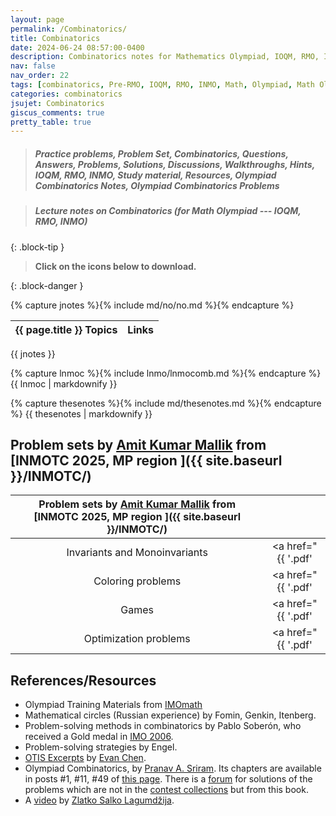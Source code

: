 ```yaml
---
layout: page
permalink: /Combinatorics/
title: Combinatorics
date: 2024-06-24 08:57:00-0400
description: Combinatorics notes for Mathematics Olympiad, IOQM, RMO, INMO. Problem set, Solutions, Questions, Answers, Hints, Walkthroughs, Discussions.
nav: false
nav_order: 22
tags: [combinatorics, Pre-RMO, IOQM, RMO, INMO, Math, Olympiad, Math Olympiad, Mathematics Olympiad, Notes, Handouts, Lecture Notes, Problem set, Questions, Answers, Problems, Solutions, Discussions, pdf] 
categories: combinatorics
jsujet: Combinatorics
giscus_comments: true
pretty_table: true
---
```


> ##### Practice problems, Problem Set, Combinatorics, Questions, Answers, Problems, Solutions, Discussions, Walkthroughs, Hints, IOQM, RMO, INMO, Study material, Resources, Olympiad Combinatorics Notes, Olympiad Combinatorics Problems

> ##### **Lecture notes on Combinatorics (for Math Olympiad --- IOQM, RMO, INMO)**
{: .block-tip }

> **Click on the <span style="color: #42b983"><i class="fa-solid fa-file-pdf fa-2x"></i></span> icons below to download.**

{: .block-danger }

<!-- 
{% capture comb %}{% include md/no/nocomb.md %}{% endcapture %}

|   Combinatorics Topics     |    Links            |
| :------------: | :------------: |
{{ comb }} -->

{% capture jnotes %}{% include md/no/no.md %}{% endcapture %}

|   {{ page.title }} Topics     |    Links            |
| :------------: | :------------: |
{{ jnotes }}

{% capture lnmoc %}{% include lnmo/lnmocomb.md %}{% endcapture %}
{{ lnmoc | markdownify }}

{% capture thesenotes %}{% include md/thesenotes.md %}{% endcapture %}
{{ thesenotes | markdownify }}

## Problem sets by [Amit Kumar Mallik](http://www.imo-official.org/participant_r.aspx?id=28281) from [INMOTC 2025, MP region <i class="fa-solid fa-download"></i>]({{ site.baseurl }}/INMOTC/)

|  Problem sets by [Amit Kumar Mallik](http://www.imo-official.org/participant_r.aspx?id=28281) from [INMOTC 2025, MP region <i class="fa-solid fa-download"></i>]({{ site.baseurl }}/INMOTC/)  |                |
| :------------: | :------------: |
| Invariants and Monoinvariants | <a href="{{ '.pdf' | prepend: 'INMOTC25MPcombInv' | prepend: 'INMOTC/' | prepend: 'assets/pdf/' | relative_url }}" target="_blank" rel="noopener noreferrer"><i class="fa-solid fa-file-pdf fa-2x"></i></a> |
| Coloring problems | <a href="{{ '.pdf' | prepend: 'INMOTC25MPcombColor' | prepend: 'INMOTC/' | prepend: 'assets/pdf/' | relative_url }}" target="_blank" rel="noopener noreferrer"><i class="fa-solid fa-file-pdf fa-2x"></i></a> |
| Games | <a href="{{ '.pdf' | prepend: 'INMOTC25MPcombGames' | prepend: 'INMOTC/' | prepend: 'assets/pdf/' | relative_url }}" target="_blank" rel="noopener noreferrer"><i class="fa-solid fa-file-pdf fa-2x"></i></a> |
| Optimization problems | <a href="{{ '.pdf' | prepend: 'INMOTC25MPcombOpti' | prepend: 'INMOTC/' | prepend: 'assets/pdf/' | relative_url }}" target="_blank" rel="noopener noreferrer"><i class="fa-solid fa-file-pdf fa-2x"></i></a> |

<!-- 
- [Invariants and Monoinvariants](../assets/pdf/INMOTC/INMOTC25MPcombInv.pdf)
- [Coloring problems](../assets/pdf/INMOTC/INMOTC25MPcombColor.pdf)
- [Games](../assets/pdf/INMOTC/INMOTC25MPcombGames.pdf)
- [Optimization problems](../assets/pdf/INMOTC/INMOTC25MPcombOpti.pdf) -->

## References/Resources

- Olympiad Training Materials from [IMOmath](https://imomath.com/index.cgi?page=mathTexts)
- Mathematical circles (Russian experience) by Fomin, Genkin, Itenberg.
- Problem-solving methods in combinatorics by Pablo Soberón, who received a Gold medal in [IMO 2006](https://www.imo-official.org/participant_r.aspx?id=8475).
- Problem-solving strategies by Engel.
- [OTIS Excerpts](https://web.evanchen.cc/excerpts.html) by [Evan Chen](https://web.evanchen.cc/).
- Olympiad Combinatorics, by [Pranav A. Sriram](https://x.com/PranavSriram1). Its chapters are available in posts \#1, \#11, \#49 of [this page](https://artofproblemsolving.com/community/c6h601134). There is a [forum](https://artofproblemsolving.com/community/c575226_olympiad_combinatorics_pranav_sriram) for solutions of the problems which are not in the [contest collections](https://artofproblemsolving.com/community/c13_contests) but from this book.
- A [video](https://www.youtube.com/watch?v=g9UnwiW2e50) by [Zlatko Salko Lagumdžija](https://www.imo-official.org/participant_r.aspx?id=25889).
